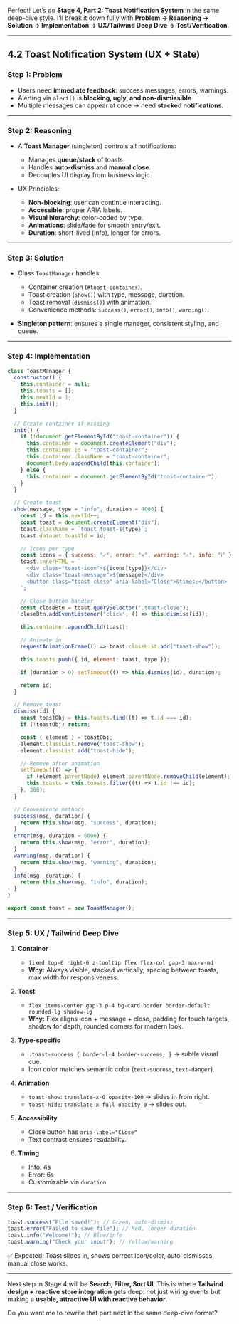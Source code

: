 Perfect! Let’s do **Stage 4, Part 2: Toast Notification System** in the same deep-dive style. I’ll break it down fully with **Problem → Reasoning → Solution → Implementation → UX/Tailwind Deep Dive → Test/Verification**.

---

## 4.2 Toast Notification System (UX + State)

### **Step 1: Problem**

- Users need **immediate feedback**: success messages, errors, warnings.
- Alerting via `alert()` is **blocking, ugly, and non-dismissible**.
- Multiple messages can appear at once → need **stacked notifications**.

---

### **Step 2: Reasoning**

- A **Toast Manager** (singleton) controls all notifications:

  - Manages **queue/stack** of toasts.
  - Handles **auto-dismiss** and **manual close**.
  - Decouples UI display from business logic.

- UX Principles:

  - **Non-blocking**: user can continue interacting.
  - **Accessible**: proper ARIA labels.
  - **Visual hierarchy**: color-coded by type.
  - **Animations**: slide/fade for smooth entry/exit.
  - **Duration**: short-lived (info), longer for errors.

---

### **Step 3: Solution**

- Class `ToastManager` handles:

  - Container creation (`#toast-container`).
  - Toast creation (`show()`) with type, message, duration.
  - Toast removal (`dismiss()`) with animation.
  - Convenience methods: `success()`, `error()`, `info()`, `warning()`.

- **Singleton pattern**: ensures a single manager, consistent styling, and queue.

---

### **Step 4: Implementation**

```javascript
class ToastManager {
  constructor() {
    this.container = null;
    this.toasts = [];
    this.nextId = 1;
    this.init();
  }

  // Create container if missing
  init() {
    if (!document.getElementById("toast-container")) {
      this.container = document.createElement("div");
      this.container.id = "toast-container";
      this.container.className = "toast-container";
      document.body.appendChild(this.container);
    } else {
      this.container = document.getElementById("toast-container");
    }
  }

  // Create toast
  show(message, type = "info", duration = 4000) {
    const id = this.nextId++;
    const toast = document.createElement("div");
    toast.className = `toast toast-${type}`;
    toast.dataset.toastId = id;

    // Icons per type
    const icons = { success: "✓", error: "✕", warning: "⚠", info: "ℹ" };
    toast.innerHTML = `
      <div class="toast-icon">${icons[type]}</div>
      <div class="toast-message">${message}</div>
      <button class="toast-close" aria-label="Close">&times;</button>
    `;

    // Close button handler
    const closeBtn = toast.querySelector(".toast-close");
    closeBtn.addEventListener("click", () => this.dismiss(id));

    this.container.appendChild(toast);

    // Animate in
    requestAnimationFrame(() => toast.classList.add("toast-show"));

    this.toasts.push({ id, element: toast, type });

    if (duration > 0) setTimeout(() => this.dismiss(id), duration);

    return id;
  }

  // Remove toast
  dismiss(id) {
    const toastObj = this.toasts.find((t) => t.id === id);
    if (!toastObj) return;

    const { element } = toastObj;
    element.classList.remove("toast-show");
    element.classList.add("toast-hide");

    // Remove after animation
    setTimeout(() => {
      if (element.parentNode) element.parentNode.removeChild(element);
      this.toasts = this.toasts.filter((t) => t.id !== id);
    }, 300);
  }

  // Convenience methods
  success(msg, duration) {
    return this.show(msg, "success", duration);
  }
  error(msg, duration = 6000) {
    return this.show(msg, "error", duration);
  }
  warning(msg, duration) {
    return this.show(msg, "warning", duration);
  }
  info(msg, duration) {
    return this.show(msg, "info", duration);
  }
}

export const toast = new ToastManager();
```

---

### **Step 5: UX / Tailwind Deep Dive**

1. **Container**

   - `fixed top-6 right-6 z-tooltip flex flex-col gap-3 max-w-md`
   - **Why:** Always visible, stacked vertically, spacing between toasts, max width for responsiveness.

2. **Toast**

   - `flex items-center gap-3 p-4 bg-card border border-default rounded-lg shadow-lg`
   - **Why:** Flex aligns icon + message + close, padding for touch targets, shadow for depth, rounded corners for modern look.

3. **Type-specific**

   - `.toast-success { border-l-4 border-success; }` → subtle visual cue.
   - Icon color matches semantic color (`text-success`, `text-danger`).

4. **Animation**

   - `toast-show`: `translate-x-0 opacity-100` → slides in from right.
   - `toast-hide`: `translate-x-full opacity-0` → slides out.

5. **Accessibility**

   - Close button has `aria-label="Close"`
   - Text contrast ensures readability.

6. **Timing**

   - Info: 4s
   - Error: 6s
   - Customizable via `duration`.

---

### **Step 6: Test / Verification**

```javascript
toast.success("File saved!"); // Green, auto-dismiss
toast.error("Failed to save file"); // Red, longer duration
toast.info("Welcome!"); // Blue/info
toast.warning("Check your input"); // Yellow/warning
```

✅ Expected: Toast slides in, shows correct icon/color, auto-dismisses, manual close works.

---

Next step in Stage 4 will be **Search, Filter, Sort UI**. This is where **Tailwind design + reactive store integration** gets deep: not just wiring events but making a **usable, attractive UI with reactive behavior**.

Do you want me to rewrite that part next in the same deep-dive format?
